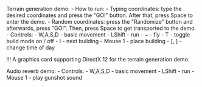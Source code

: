 Terrain generation demo:
    - How to run:
        - Typing coordinates: type the desired coordinates and press the "GO!" button. After that, press Space to enter the demo.
        - Random coordinates: press the "Randomize" button and afterwards, press "GO!". Then, press Space to get transported to the demo.
    - Controls:
        - W,A,S,D - basic movement
        - LShift - run
        - ~ - fly
        - T - toggle build mode on / off
        - I - next building
        - Mouse 1 - place building
        - [, ] - change time of day

!!! A graphics card supporting DirectX 12 for the terrain generation demo.

Audio reverb demo:
    - Controls:
        - W,A,S,D - basic movement
        - LShift - run
        - Mouse 1 - play gunshot sound